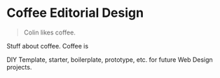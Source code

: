# Coffee Editorial Design

> Colin likes coffee.

Stuff about coffee. Coffee is

DIY Template, starter, boilerplate, prototype, etc. for future Web Design projects. 
